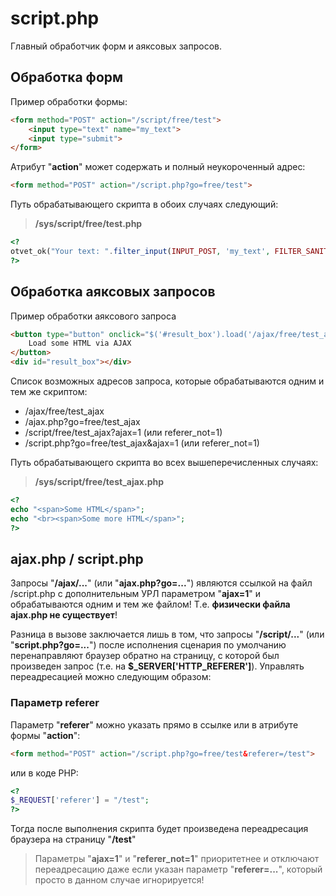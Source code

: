 # script.php
Главный обработчик форм и аяксовых запросов.

## Обработка форм
Пример обработки формы:

```html
<form method="POST" action="/script/free/test">
	<input type="text" name="my_text">
	<input type="submit">
</form>
```

Атрибут "**action**" может содержать и полный неукороченный адрес:
```html
<form method="POST" action="/script.php?go=free/test">
```

Путь обрабатывающего скрипта в обоих случаях следующий:
> **/sys/script/free/test.php**

```php
<?
otvet_ok("Your text: ".filter_input(INPUT_POST, 'my_text', FILTER_SANITIZE_SPECIAL_CHARS));
?>
```


## Обработка аяксовых запросов

Пример обработки аяксового запроса
```html
<button type="button" onclick="$('#result_box').load('/ajax/free/test_ajax')">
	Load some HTML via AJAX
</button>
<div id="result_box"></div>
```

Список возможных адресов запроса, которые обрабатываются одним и тем же скриптом:
* /ajax/free/test_ajax
* /ajax.php?go=free/test_ajax
* /script/free/test_ajax?ajax=1 (или referer_not=1)
* /script.php?go=free/test_ajax&ajax=1 (или referer_not=1)

Путь обрабатывающего скрипта во всех вышеперечисленных случаях:
> **/sys/script/free/test_ajax.php**

```php
<?
echo "<span>Some HTML</span>";
echo "<br><span>Some more HTML</span>";
?>
```

## ajax.php / script.php

Запросы "**/ajax/...**" (или "**ajax.php?go=...**")  являются ссылкой на файл /script.php с дополнительным УРЛ параметром "**ajax=1**" и обрабатываются одним и тем же файлом! Т.е. **физически файла ajax.php не существует**!  
  
Разница в вызове заключается лишь в том, что запросы "**/script/...**" (или "**script.php?go=...**") после исполнения сценария по умолчанию перенаправляют браузер обратно на страницу, с которой был произведен запрос (т.е. на **$_SERVER['HTTP_REFERER']**). Управлять переадресацией можно следующим образом:

### Параметр referer

Параметр "**referer**" можно указать прямо в ссылке или в атрибуте формы "**action**":

```html
<form method="POST" action="/script.php?go=free/test&referer=/test">
```

или в коде PHP:

```php
<?
$_REQUEST['referer'] = "/test";
?>
```

Тогда после выполнения скрипта будет произведена переадресация браузера на страницу "**/test**"

> Параметры "**ajax=1**" и "**referer_not=1**" приоритетнее и отключают переадресацию даже если указан параметр "**referer=...**", который просто в данном случае игнорируется!